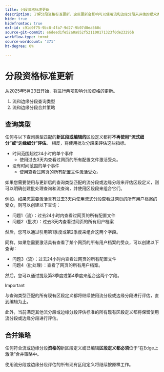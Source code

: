 ```yaml
---
title: 分段资格标准更新
description: 了解分段资格标准更新，这些更新会影响可以使用流和边缘分段来评估的受众类型。
hide: true
hidefromtoc: true
exl-id: c91c0f75-9bc8-4fa7-9d27-9b07d0ea560c
source-git-commit: e6deed1fe52a0a852f521100171323f0de23295b
workflow-type: tm+mt
source-wordcount: '371'
ht-degree: 0%

---
```


# 分段资格标准更新

从2025年5月23日开始，将进行两项影响分段资格的更新。

1. 流和边缘分段查询类型
2. 流和边缘分段合并策略

## 查询类型

任何与以下查询类型匹配的&#x200B;**新区段或编辑的**&#x200B;区段定义都将&#x200B;**不再使用“流式细分”或“边缘细分”评估**。 相反，将使用批次分段来评估这些指标。

- 时间范围超过24小时的单个事件
   - 使用过去3天内查看过网页的所有配置文件激活受众。
- 没有时间范围的单个事件
   - 使用查看过网页的所有配置文件激活受众。

如果您需要使用与更新后的查询类型匹配的流分段或边缘分段来评估区段定义，则可以明确创建批处理查询和流查询，并使用区段段来组合它们。

例如，如果您需要激活具有过去3天内使用流式分段查看过网页的所有用户档案的受众，则可以创建以下查询：

- 问题1（流）：过去24小时内查看过网页的所有配置文件
- 问题2（批次）：过去3天内查看过网页的所有用户档案

然后，您可以通过引用第1季度或第2季度来组合这两个字段。

同样，如果您需要激活具有查看了某个网页的所有用户档案的受众，可以创建以下查询：

- 问题3（流）：过去24小时内查看过网页的所有配置文件
- 问题4（批处理）：查看了网页的所有用户档案。

然后，您可以通过提及第3季度或第4季度来组合这两个字段。

>[!IMPORTANT]
>
>与查询类型匹配的所有现有区段定义都将继续使用流分段或边缘分段进行评估，直到编辑为止。
>
>此外，当前满足其他流分段或边缘分段评估标准的所有现有区段定义都将保留使用流分段或边缘分段进行评估。

## 合并策略

任何符合流或边缘分段&#x200B;**资格的**&#x200B;新区段定义或已编辑&#x200B;**区段定义都必须**&#x200B;位于“在Edge上激活”合并策略中。

使用流分段或边缘分段评估的所有现有区段定义将继续按原样工作。
